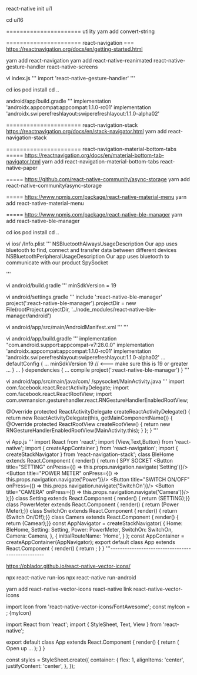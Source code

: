
react-native init ui1

cd ui16

====================== utility
yarn add convert-string

====================== react-navigation
=== https://reactnavigation.org/docs/en/getting-started.html

yarn add react-navigation
yarn add react-native-reanimated react-native-gesture-handler react-native-screens

vi index.js
'''
import 'react-native-gesture-handler'
'''

cd ios
pod install
cd ..

android/app/build.gradle
'''
implementation 'androidx.appcompat:appcompat:1.1.0-rc01'
implementation 'androidx.swiperefreshlayout:swiperefreshlayout:1.1.0-alpha02'

====================== react-navigation-stack
https://reactnavigation.org/docs/en/stack-navigator.html
yarn add react-navigation-stack


====================== react-navigation-material-bottom-tabs
===== https://reactnavigation.org/docs/en/material-bottom-tab-navigator.html
yarn add react-navigation-material-bottom-tabs react-native-paper

===== https://github.com/react-native-community/async-storage
yarn add react-native-community/async-storage

===== https://www.npmjs.com/package/react-native-material-menu
yarn add react-native-material-menu

===== https://www.npmjs.com/package/react-native-ble-manager
yarn add react-native-ble-manager

cd ios
pod install
cd ..

vi ios/ /Info.plist
'''
    <key>NSBluetoothAlwaysUsageDescription</key>
    <string>Our app uses bluetooth to find, connect and transfer data between different devices</string>
    <key>NSBluetoothPeripheralUsageDescription</key>
    <string>Our app uses bluetooth to communicate with our product SpySocket</string>

'''

vi android/build.gradle
'''
 	minSdkVersion = 19

vi android/settings.gradle
'''
include ':react-native-ble-manager'
project(':react-native-ble-manager').projectDir = new File(rootProject.projectDir, '../node_modules/react-native-ble-manager/android')

vi android/app/src/main/AndroidManifest.xml
'''
    <uses-permission android:name="android.permission.BLUETOOTH"/>
    <uses-permission android:name="android.permission.BLUETOOTH_ADMIN"/>
    <uses-permission android:name="android.permission.ACCESS_COARSE_LOCATION" />
'''

vi android/app/build.gradle
'''
	implementation "com.android.support:appcompat-v7:28.0.0"
	implementation 'androidx.appcompat:appcompat:1.1.0-rc01'
	implementation 'androidx.swiperefreshlayout:swiperefreshlayout:1.1.0-alpha02'
    ...
    defaultConfig {
        ...
        minSdkVersion 19 // <--- make sure this is 19 or greater
        ...
    }
    ...
}
dependencies {
    ...
    compile project(':react-native-ble-manager')
}
'''

vi android/app/src/main/java/com/
   /spysocket/MainActivity.java
'''
import com.facebook.react.ReactActivityDelegate;
import com.facebook.react.ReactRootView;
import com.swmansion.gesturehandler.react.RNGestureHandlerEnabledRootView;

  @Override
  protected ReactActivityDelegate createReactActivityDelegate() {
    return new ReactActivityDelegate(this, getMainComponentName()) {
      @Override
      protected ReactRootView createRootView() {
       return new RNGestureHandlerEnabledRootView(MainActivity.this);
      }
    };
  }
'''


vi App.js
'''
import React from 'react';
import {View,Text,Button} from 'react-native';
import { createAppContainer } from 'react-navigation';
import { createStackNavigator } from 'react-navigation-stack';
class BleHome extends React.Component {
  render() { return (
    <View>
      <Text>SPY SOCKET</Text>
      <Button title="SETTING" onPress={() => this.props.navigation.navigate('Setting')}/>
      <Button title="POWER METER" onPress={() => this.props.navigation.navigate('Power')}/>
      <Button title="SWITCH ON/OFF" onPress={() => this.props.navigation.navigate('SwitchOn')}/>
      <Button title="CAMERA" onPress={() => this.props.navigation.navigate('Camera')}/>
    </View>
    );}}
class Setting extends React.Component {
  render() { return (<View><Text>SETTING</Text></View>);}}
class PowerMeter extends React.Component {
  render() { return (<View><Text>Power Meter</Text></View>);}}
class SwitchOn extends React.Component {
  render() { return (<View><Text>Switch On/Off</Text></View>);}}
class Camera extends React.Component {
  render() { return (<View><Text>Camear</Text></View>);}}
const AppNavigator = createStackNavigator(
  {
    Home: BleHome,
    Setting: Setting,
    Power: PowerMeter,
    SwitchOn: SwitchOn,
    Camera: Camera,
  },
  {
    initialRouteName: 'Home',
  }
);
const AppContainer = createAppContainer(AppNavigator);
export default class App extends React.Component {
  render() { return <AppContainer />; }
}
'''--------------------------------------------------

https://oblador.github.io/react-native-vector-icons/

npx react-native run-ios
npx react-native run-android

yarn add react-native-vector-icons
react-native link react-native-vector-icons

import Icon from 'react-native-vector-icons/FontAwesome';
const myIcon = <Icon name="rocket" size={30} color="#900" />;
      {myIcon}

import React from 'react';
import { StyleSheet, Text, View } from 'react-native';

export default class App extends React.Component {
  render() {
    return (
      <View style={styles.container}>
        <Text>Open up ...</Text>
      </View>
    );
  }
}

const styles = StyleSheet.create({
  container: {
    flex: 1,
    alignItems: 'center',
    justifyContent: 'center',
  },
});

